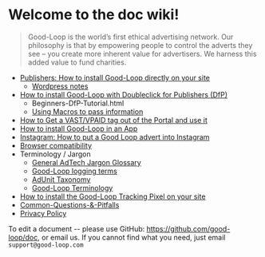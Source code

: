 
# Welcome to the doc wiki!

> Good-Loop is the world’s first ethical advertising network. Our philosophy is that by empowering people to control the adverts they see – you create more inherent value for advertisers. We harness this added value to fund charities. 

* [Publishers: How to install Good-Loop directly on your site](/Publishers-How-to-install-Good-Loop-on-your-site.html)
	* [Wordpress notes](/Wordpress-Ad-Plugins-Notes.html)
* [How to install Good-Loop with Doubleclick for Publishers (DfP)](/Use-with-DoubleClick-for-Publishers-(DfP).html)
	* Beginners-DfP-Tutorial.html
	* [Using Macros to pass information](/Using-macros-to-pass-info-to-the-ad-unit.html)
* [How to Get a VAST/VPAID tag out of the Portal and use it](/Good-Loop-and-VAST-VPAID.html)
* [How to install Good-Loop in an App](/app-install.html)
* [Instagram: How to put a Good Loop advert into Instagram](/instagram-install.html)
* [Browser compatibility](/Browser-Compatibility-List.html)
* Terminology / Jargon
	* [General AdTech Jargon Glossary](/AdTech-Jargon-Glossary.html)
	* [Good-Loop logging terms](/Canonical-Terminology-for-Logging-Good-Loop-Events.html)
	* [AdUnit Taxonomy](/dev/adunit-taxonomy.html)
	* [Good-Loop Terminology](/Good-Loop-terminology.html)
* [How to install the Good-Loop Tracking Pixel on your site](/How-to-install-the-Good.Loop-Tracking-Pixel-on-your-site.html)
* [Common-Questions-&-Pitfalls](/Common-Questions-&-Pitfalls.html)
* [Privacy Policy](/policy/privacy-policy.html)

To edit a document -- please use GitHub: <https://github.com/good-loop/doc>, or email us.
If you cannot find what you need, just email `support@good-loop.com`
